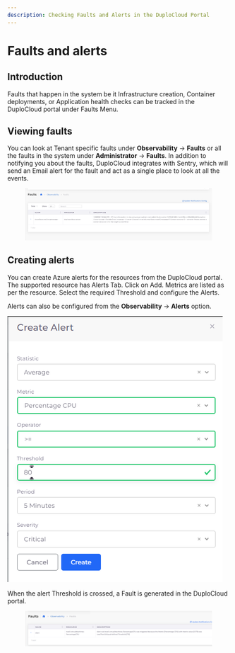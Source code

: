 ```yaml
---
description: Checking Faults and Alerts in the DuploCloud Portal
---
```


# Faults and alerts

## Introduction <a href="#id-0-toc-title" id="id-0-toc-title"></a>

Faults that happen in the system be it Infrastructure creation, Container deployments, or Application health checks can be tracked in the DuploCloud portal under Faults Menu.

## Viewing faults <a href="#id-1-toc-title" id="id-1-toc-title"></a>

You can look at Tenant specific faults under **Observability** -> **Faults** or all the faults in the system under **Administrator** -> **Faults**. In addition to notifying you about the faults, DuploCloud integrates with Sentry, which will send an Email alert for the fault and act as a single place to look at all the events.

<figure><img src="../../../.gitbook/assets/faults.png" alt=""><figcaption></figcaption></figure>

## Creating alerts

You can create Azure alerts for the resources from the DuploCloud portal. The supported resource has Alerts Tab. Click on Add. Metrics are listed as per the resource. Select the required Threshold and configure the Alerts.

Alerts can also be configured from the **Observability** -> **Alerts** option.

<div align="left">

<img src="../../../.gitbook/assets/image (7) (4) (1).png" alt="">

</div>

When the alert Threshold is crossed, a Fault is generated in the DuploCloud portal.

<figure><img src="../../../.gitbook/assets/faultsfixedalerts.png" alt=""><figcaption></figcaption></figure>

